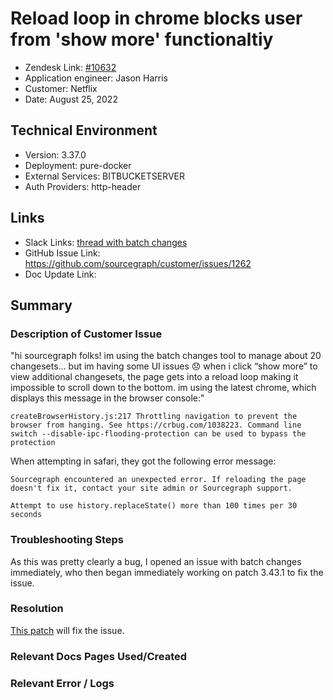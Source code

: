 # Reload loop in chrome blocks user from 'show more' functionaltiy <!-- Ticket Title  Hint: include keywords to make it searchable -->
 
- Zendesk Link: [#10632](https://sourcegraph.zendesk.com/agent/tickets/10632)
- Application engineer: Jason Harris
- Customer: Netflix <!-- Redact if this contains personally identifying information -->
- Date: August 25, 2022

<!-- Data populated from integration, speak to Ben Gordon or Michael Bali if not working -->
<!-- During Internal team trial, fill missing data manually (we are waiting for all data to sync) -->
 
## Technical Environment
- Version: 3.37.0
- Deployment: pure-docker
- External Services: BITBUCKETSERVER
- Auth Providers: http-header
 
 
## Links
<!-- Data for application engineer manual entry -->
- Slack Links: [thread with batch changes](https://sourcegraph.slack.com/archives/CMMTWQQ49/p1661444712497189)
- GitHub Issue Link: https://github.com/sourcegraph/customer/issues/1262
- Doc Update Link:
 
## Summary
### Description of Customer Issue
"hi sourcegraph folks! im using the batch changes tool to manage about 20 changesets… but im having some UI issues :disappointed: when i click “show more” to view additional changesets, the page gets into a reload loop making it impossible to scroll down to the bottom. im using the latest chrome, which displays this message in the browser console:"

```
createBrowserHistory.js:217 Throttling navigation to prevent the browser from hanging. See https://crbug.com/1038223. Command line switch --disable-ipc-flooding-protection can be used to bypass the protection
```

When attempting in safari, they got the following error message: 
```
Sourcegraph encountered an unexpected error. If reloading the page doesn't fix it, contact your site admin or Sourcegraph support.

Attempt to use history.replaceState() more than 100 times per 30 seconds
```

### Troubleshooting Steps
As this was pretty clearly a bug, I opened an issue with batch changes immediately, who then began immediately working on patch 3.43.1 to fix the issue. 
 
### Resolution
[This patch](https://github.com/sourcegraph/sourcegraph/issues/40862) will fix the issue.
 
### Relevant Docs Pages Used/Created
 
### Relevant Error / Logs
<!-- Please redact keys, tokens, and personal identifying information -->
 

<!-- Once complete, upload a copy to https://github.com/sourcegraph/support-tools-internal/tree/main/resolved-tickets as a .md file -->
<!-- Name the file 10632.md -->
